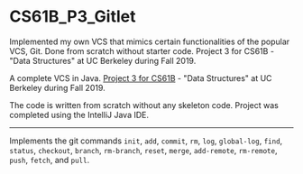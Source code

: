 # CS61B_P3_Gitlet
Implemented my own VCS that mimics certain functionalities of the popular VCS, Git. Done from scratch without starter code. Project 3 for CS61B - "Data Structures" at UC Berkeley during Fall 2019.

A complete VCS in Java. [Project 3 for CS61B](http://inst.eecs.berkeley.edu/~cs61b/fa19/materials/proj/proj3/) - "Data Structures" at UC Berkeley during Fall 2019.

The code is written from scratch without any skeleton code. Project was completed using the IntelliJ Java IDE.

---

Implements the git commands `init`, `add`, `commit`, `rm`, `log`, `global-log`, `find`, `status`, `checkout`, `branch`, `rm-branch`, `reset`, `merge`, `add-remote`, `rm-remote`, `push`, `fetch`, and `pull`.
